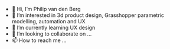 - 👋 Hi, I’m Philip van den Berg
- 👀 I’m interested in 3d product design, Grasshopper parametric modelling, automation and UX
- 🌱 I’m currently learning UX design
- 💞️ I’m looking to collaborate on ...
- 📫 How to reach me ...

<!---
philipinnovation/philipinnovation is a ✨ special ✨ repository because its `README.md` (this file) appears on your GitHub profile.
You can click the Preview link to take a look at your changes.
--->
